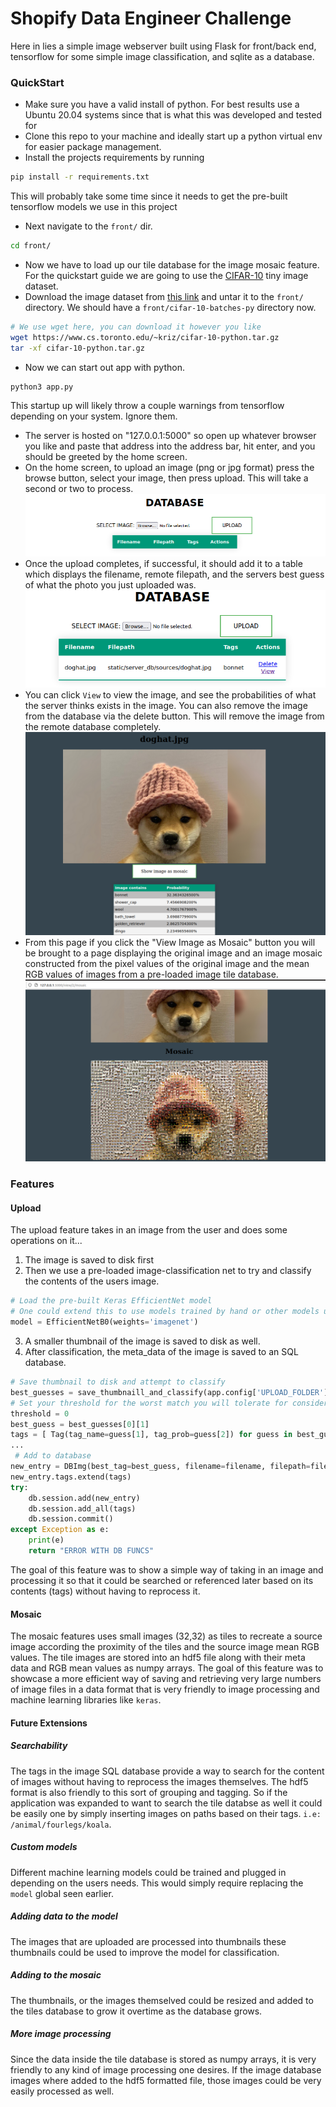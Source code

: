 # Shopify Data Engineer Challenge
Here in lies a simple image webserver built using Flask for front/back end, tensorflow for some simple image classification, and sqlite as a database.

### QuickStart
- Make sure you have a valid install of python. For best results use a Ubuntu 20.04 systems since that is what this was developed and tested for
- Clone this repo to your machine and ideally start up a python virtual env for easier package management.
- Install the projects requirements by running<br>
```bash
pip install -r requirements.txt
```
This will probably take some time since it needs to get the pre-built tensorflow models we use in this project
- Next navigate to the `front/` dir.
```bash
cd front/
```
- Now we have to load up our tile database for the image mosaic feature. For the quickstart guide we are going to use the [CIFAR-10](https://www.cs.toronto.edu/~kriz/cifar.html) tiny image dataset.
- Download the image dataset from [this link](https://www.cs.toronto.edu/~kriz/cifar-10-python.tar.gz) and untar it to the `front/` directory. We should have a `front/cifar-10-batches-py` directory now.
```bash
# We use wget here, you can download it however you like
wget https://www.cs.toronto.edu/~kriz/cifar-10-python.tar.gz
tar -xf cifar-10-python.tar.gz
```
- Now we can start out app with python.
```bash
python3 app.py
```
This startup up will likely throw a couple warnings from tensorflow depending on your system. Ignore them.
- The server is hosted on "127.0.0.1:5000" so open up whatever browser you like and paste that address into the address bar, hit enter, and you should be greeted by the home screen.
- On the home screen, to upload an image (png or jpg format) press the browse button, select your image, then press upload. This will take a second or two to process.
![Homepage Screenshot](https://github.com/EnLewis/shopify-image-repo/blob/main/refs/homepage.png)
- Once the upload completes, if successful, it should add it to a table which displays the filename, remote filepath, and the servers best guess of what the photo you just uploaded was.
![Table View](https://github.com/EnLewis/shopify-image-repo/blob/main/refs/table.png)
- You can click `View` to view the image, and see the probabilities of what the server thinks exists in the image. You can also remove the image from the database via the delete button. This will remove the image from the remote database completely.
![Image Preview](https://github.com/EnLewis/shopify-image-repo/blob/main/refs/preview2.png)
- From this page if you click the "View Image as Mosaic" button you will be brought to a page displaying the original image and an image mosaic constructed from the pixel values of the original image and the mean RGB values of images from a pre-loaded image tile database.
![Mosaic View](https://github.com/EnLewis/shopify-image-repo/blob/main/refs/mosaic.png)

### Features
#### Upload
The upload feature takes in an image from the user and does some operations on it...
1. The image is saved to disk first
2. Then we use a pre-loaded image-classification net to try and classify the contents of the users image.
```python
# Load the pre-built Keras EfficientNet model
# One could extend this to use models trained by hand or other models using different training sets
model = EfficientNetB0(weights='imagenet')
```
3. A smaller thumbnail of the image is saved to disk as well.
4. After classification, the meta_data of the image is saved to an SQL database.
```python
# Save thumbnail to disk and attempt to classify
best_guesses = save_thumbnaill_and_classify(app.config['UPLOAD_FOLDER'], filename)
# Set your threshold for the worst match you will tolerate for considering a tag to be valid
threshold = 0
best_guess = best_guesses[0][1]
tags = [ Tag(tag_name=guess[1], tag_prob=guess[2]) for guess in best_guesses if guess[-1] > threshold]
...
 # Add to database
new_entry = DBImg(best_tag=best_guess, filename=filename, filepath=filepath)
new_entry.tags.extend(tags)
try:
    db.session.add(new_entry)
    db.session.add_all(tags)
    db.session.commit()
except Exception as e:
    print(e)
    return "ERROR WITH DB FUNCS"
```
The goal of this feature was to show a simple way of taking in an image and processing it so that it could be searched or referenced later based on its contents (tags) without having to reprocess it.
#### Mosaic
The mosaic features uses small images (32,32) as tiles to recreate a source image according the proximity of the tiles and the source image mean RGB values. The tile images are stored into an hdf5 file along with their meta data and RGB mean values as numpy arrays. The goal of this feature was to showcase a more efficient way of saving and retrieving very large numbers of image files in a data format that is very friendly to image processing and machine learning libraries like `keras`.
#### Future Extensions
##### Searchability
The tags in the image SQL database provide a way to search for the content of images without having to reprocess the images themselves. The hdf5 format is also friendly to this sort of grouping and tagging. So if the application was expanded to want to search the tile databse as well it could be easily one by simply inserting images on paths based on their tags. `i.e: /animal/fourlegs/koala`.
##### Custom models
Different machine learning models could be trained and plugged in depending on the users needs. This would simply require replacing the `model` global seen earlier.
##### Adding data to the model
The images that are uploaded are processed into thumbnails these thumbnails could be used to improve the model for classification.
##### Adding to the mosaic
The thumbnails, or the images themselved could be resized and added to the tiles database to grow it overtime as the database grows.
##### More image processing
Since the data inside the tile database is stored as numpy arrays, it is very friendly to any kind of image processing one desires. If the image database images where added to the hdf5 formatted file, those images could be very easily processed as well.
